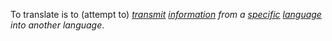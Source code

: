 To translate is to (attempt to) *[transmit](https://github.com/gcassel/Modular-Organization-Terminology/blob/master/terms/transmit.md) [information](https://github.com/gcassel/Modular-Organization-Terminology/blob/master/terms/information.md) from a [specific](https://github.com/gcassel/Modular-Organization-Terminology/blob/master/terms/specific.md) [language](https://github.com/gcassel/Modular-Organization-Terminology/blob/master/terms/language.md) into another language*.
